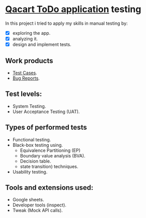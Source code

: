 # [Qacart ToDo application](https://todo.qacart.com/) testing
In this project i tried to apply my skills in manual testing by:
- [x] exploring the app.
- [x] analyzing it.
- [x] design and implement tests.

## Work products
- [Test Cases](https://docs.google.com/spreadsheets/d/14hceBMq9YPtePS1K9tB6HL1ZCtysfF8mW8H6fPFut2E/edit?usp=sharing).
- [Bug Reports](https://docs.google.com/spreadsheets/d/1sON23pmzk6nLb7psZJUQGX0_HAvccQjO4rYNZWWzejw/edit?usp=sharing).

## Test levels:
- System Testing.
- User Acceptance Testing (UAT).

## Types of performed tests
+ Functional testing.
+ Black-box testing using.
   - Equivalence Partitioning (EP)
   - Boundary value analysis (BVA).
   - Decision table.
   - state transition) techniques.
+ Usability testing.

## Tools and extensions used:
* Google sheets.
* Developer tools (inspect).
* Tweak (Mock API calls).
